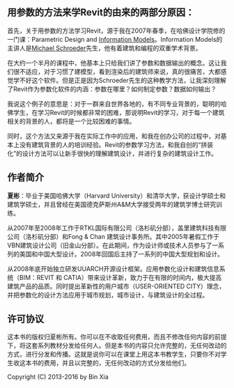 ## 用参数的方法来学Revit的由来的两部分原因：

首先，关于用参数的方法学习Revit，源于我在2007年春季，在哈佛设计学院修的一门课：Parametric Design and [Information Models](http://isites.harvard.edu/icb/icb.do?keyword=k76421)。Information Models的主讲人是[Michael Schroeder](http://www.gsd.harvard.edu/cgi-bin/courses/faculty.cgi?term=201040&person=104227)先生，他有着建筑和编程的双重学术背景。

在大约一个半月的课程中，他基本上只给我们讲了参数和数据输出的概念。这让我们很不适应，对于习惯了建模型，看到渲染后的建筑师来说，真的很痛苦，大都感觉学不好这个软件。但是正是因为Schroeder先生的这种教学方法，让我深刻理解了Revit作为参数化软件的内涵：参数在哪里？如何制定参数？数据如何输出？

我说这个例子的意思是：对于一群来自世界各地的，有不同专业背景的，聪明的哈佛学生，在学习Revit的时候都非常的困难，那说明Revit的学习，对于每一个建筑相关的背景的人，都将是一个比较困难的事情。

同时，这个方法又来源于我在实际工作中的应用，和我在创办公司的过程中，对基本上没有建筑背景的人的培训经验。Revit的参数学习方法，和我自创的“拼装化”的设计方法可以让新手很快的理解建筑设计，并进行复杂的建筑设计工作。

## 作者简介

**夏彬**：毕业于美国哈佛大学（Harvard University）和清华大学，获设计学硕士和建筑学硕士，并且曾经在美国德克萨斯州A&M大学接受两年的建筑学博士研究训练。

从2007年至2008年工作于RTKL国际有限公司（洛杉矶分部），盖里建筑科技有限公司（洛杉矶分部）和Fong & Chan 建筑设计事务所。其中2005年暑假工作于VBN建筑设计公司（旧金山分部）。在此期间，作为设计师或技术人员参与了一系列的美国和中国大型设计。2008年回国后主持了一系列的中国大型规划和设计。

从2008年底开始独立研发UUARCH开源设计框架。应用参数化设计和建筑信息系统（BIM：REVIT 和 CATIA）带来设计革新，致力于在有限的时间内，极大提高建筑产品的品质。同时提出革新性的用户城市（USER-ORIENTED CITY）理念，并把参数化的设计方法应用于城市规划，城市设计，与建筑设计的全过程。

## 许可协议

这本书的版权归夏彬所有。你可以在不收取任何费用，而且不修改任何内容的前提下，将这套系列教材分发给任何人。但是本书的内容只允许完整的，无任何改动的方式，进行分发和传播。这就是说你可以在课堂上用这本书教学生，只要你不对学生收这本书的费用，并且以完整的，无任何改动的方式分发给他们。

Copyright (C) 2013-2016 by Bin Xia


